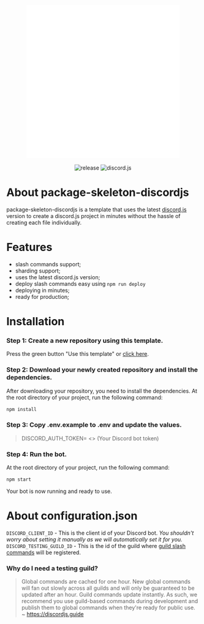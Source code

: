 [comment]: <> (# package-skeleton-discordjs)

[comment]: <> (A skeleton repository for Discord.js projects.)

<p align="center">
    <a href="https://github.com/JakyeRU/package-skeleton-discordjs" target="_blank">
        <img src="https://raw.githubusercontent.com/JakyeRU/package-skeleton-discordjs/main/logo/package-skeleton-discordjs-logos_white.png" width="400">
    </a>
</p>

<p align="center">
    <img src="https://img.shields.io/github/v/release/jakyeru/package-skeleton-discordjs?color=red&style=for-the-badge" alt="release">
    <img src="https://img.shields.io/npm/v/discord.js?color=5865f2&label=discord.js&style=for-the-badge" alt="discord.js">
</p>

# About package-skeleton-discordjs
package-skeleton-discordjs is a template that uses the latest [discord.js](https://github.com/discordjs/discord.js) version to create a discord.js project in minutes without the hassle of creating each file individually.

# Features
- slash commands support;
- sharding support;
- uses the latest discord.js version;
- deploy slash commands easy using `npm run deploy`
- deploying in minutes;
- ready for production;

# Installation
### Step 1: Create a new repository using this template.
Press the green button "Use this template" or [click here](https://github.com/JakyeRU/package-skeleton-discordjs/generate).

### Step 2: Download your newly created repository and install the dependencies.
After downloading your repository, you need to install the dependencies. At the root directory of your project, run the following command:
```bash
npm install
```

### Step 3: Copy .env.example to .env and update the values.
> DISCORD_AUTH_TOKEN= <> (Your Discord bot token)

### Step 4: Run the bot.
At the root directory of your project, run the following command:
```bash
npm start
```

Your bot is now running and ready to use.

# About configuration.json
`DISCORD_CLIENT_ID` - This is the client id of your Discord bot. _You shouldn't worry about setting it manually as we will automatically set it for you._
`DISCORD_TESTING_GUILD_ID` - This is the id of the guild where [guild slash commands](https://discordjs.guide/interactions/registering-slash-commands.html#guild-commands) will be registered.

### Why do I need a testing guild?
> Global commands are cached for one hour. New global commands will fan out slowly across all guilds and will only be guaranteed to be updated after an hour. Guild commands update instantly. As such, we recommend you use guild-based commands during development and publish them to global commands when they're ready for public use. ~ https://discordjs.guide